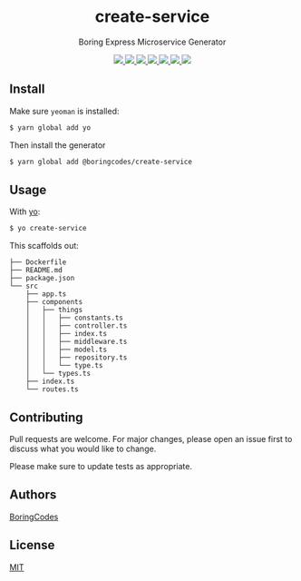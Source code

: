 <div align="center">
  <h1>create-service</h1>
  <p>Boring Express Microservice Generator</p>
  
  <div>
    <a href="https://github.com/boringcodes/create-service/commits" aria-label="Commitizen Friendly">
      <img src="https://img.shields.io/badge/commitizen-friendly-brightgreen.svg?style=flat-square">
    </a>
    <a href="https://github.com/boringcodes/create-service/actions" aria-label="GitHub Workflow Status">
      <img src="https://img.shields.io/github/workflow/status/boringcodes/create-service/publish-npm?style=flat-square">
    </a>
    <a href="https://david-dm.org/boringcodes/create-service" aria-label="Dependencies Status">
      <img src="https://img.shields.io/david/boringcodes/create-service?style=flat-square">
    </a>
    <a href="https://www.npmjs.com/package/@boringcodes/create-service" aria-label="NPM Version">
      <img src="https://img.shields.io/npm/v/@boringcodes/create-service?color=brightgreen&style=flat-square">
    </a>
    <a href="https://www.npmjs.com/package/@boringcodes/create-service" aria-label="NPM Downloads">
      <img src="https://img.shields.io/npm/dm/@boringcodes/create-service?style=flat-square">
    </a>
    <a href="https://github.com/boringcodes/create-service/blob/master/LICENSE" aria-label="MIT License">
      <img src="https://img.shields.io/github/license/boringcodes/create-service?color=brightgreen&style=flat-square">
    </a>
    <a href="https://github.com/boringcodes" aria-label="BoringCodes Verified">
      <img src="https://img.shields.io/badge/boringcodes-verified-brightgreen?style=flat-square">
    </a>
  </div>
</div>

## Install

Make sure `yeoman` is installed:

```sh
$ yarn global add yo
```

Then install the generator

```sh
$ yarn global add @boringcodes/create-service
```

## Usage

With [yo](https://github.com/yeoman/yo):

```sh
$ yo create-service
```

This scaffolds out:
```
├── Dockerfile
├── README.md
├── package.json
└── src
    ├── app.ts
    ├── components
    │   ├── things
    │   │   ├── constants.ts
    │   │   ├── controller.ts
    │   │   ├── index.ts
    │   │   ├── middleware.ts
    │   │   ├── model.ts
    │   │   ├── repository.ts
    │   │   └── type.ts
    │   └── types.ts
    ├── index.ts
    └── routes.ts
```

## Contributing

Pull requests are welcome. For major changes, please open an issue first to discuss what you would like to change.

Please make sure to update tests as appropriate.

## Authors

[BoringCodes](https://github.com/boringcodes)

## License

[MIT](https://github.com/boringcodes/create-service/blob/master/LICENSE)
